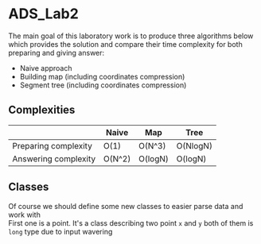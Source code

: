 # ADS_Lab2
The main goal of this laboratory work is to produce three algorithms below which provides the solution and compare their time complexity for both preparing and giving answer:
- Naive approach
- Building map (including coordinates compression)
- Segment tree (including coordinates compression)
## Complexities
|    | Naive | Map | Tree |
|----|-------|-----|------|
|Preparing complexity| O(1) | O(N^3) | O(NlogN)|
|Answering complexity| O(N^2)| O(logN) | O(logN)|
## Classes
Of course we should define some new classes to easier parse data and work with  
First one is a point. It's a class describing two point `x` and `y` both of them is `long` type due to input wavering 

